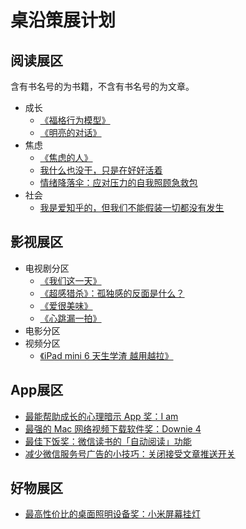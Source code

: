 # 桌沿策展计划

## 阅读展区

含有书名号的为书籍，不含有书名号的为文章。

+ 成长
	+ [《福格行为模型》](fogg-behavioural-models.md)
	+ [《明亮的对话》](transparent-conversation.md)
+ 焦虑
	+ [《焦虑的人》](anxious-people.md)
	+ [我什么也没干，只是在好好活着](essay-about-depressive-mood.md)
	+ [情绪降落伞：应对压力的自我照顾急救包](facing-pressure-first-aid-kit.md)
+ 社会
	+ [我是爱知乎的，但我们不能假装一切都没有发生](love-zhihu-but-sth-happened.md)

## 影视展区

+ 电视剧分区
	+ [《我们这一天》](https://deskside.github.io/post/this-is-us)
	+ [《超感猎杀》：孤独感的反面是什么？](https://deskside.github.io/post/sense-8)
	+ [《爱很美味》](https://deskside.github.io/post/delicious-romance)
	+ [《心跳漏一拍》](https://deskside.github.io/post/heartstopper)
+ 电影分区
+ 视频分区
	+ [《iPad mini 6 天生学渣 越用越拉》](https://deskside.github.io/post/ipad-mini-6)

## App展区

+ [最能帮助成长的心理暗示 App 奖：I am](https://deskside.github.io/post/i-am)
+ [最强的 Mac 网络视频下载软件奖：Downie 4](https://deskside.github.io/post/downie-4)
+ [最佳下饭奖：微信读书的「自动阅读」功能](https://deskside.github.io/post/weread-autoslide)
+ [减少微信服务号广告的小技巧：关闭接受文章推送开关](https://deskside.github.io/post/wechat-less-ads)

## 好物展区

+ [最高性价比的桌面照明设备奖：小米屏幕挂灯](https://deskside.github.io/post/xiaomi-display-light)